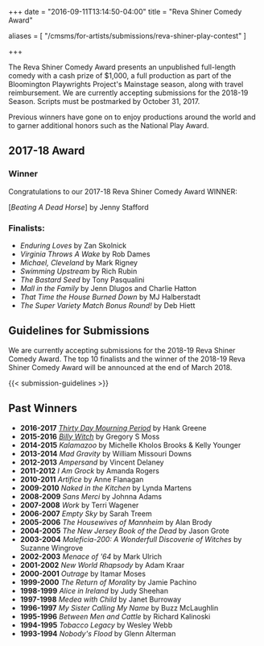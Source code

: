 +++
date = "2016-09-11T13:14:50-04:00"
title = "Reva Shiner Comedy Award"

aliases = [
    "/cmsms/for-artists/submissions/reva-shiner-play-contest"
]

+++

The Reva Shiner Comedy Award presents an unpublished full-length comedy with a cash prize of $1,000, a full production as part of the Bloomington Playwrights Project's Mainstage season, along with travel reimbursement. We are currently accepting submissions for the 2018-19 Season. Scripts must be postmarked by October 31, 2017.

Previous winners have gone on to enjoy productions around the world and to garner additional honors such as the National Play Award.

## 2017-18 Award

### Winner

Congratulations to our 2017-18 Reva Shiner Comedy Award WINNER:

[_Beating A Dead Horse_] by Jenny Stafford

### Finalists:

* _Enduring Loves_ by Zan Skolnick
* _Virginia Throws A Wake_ by Rob Dames
* _Michael, Cleveland_ by Mark Rigney
* _Swimming Upstream_ by Rich Rubin
* _The Bastard Seed_ by Tony Pasqualini
* _Mall in the Family_ by Jenn Dlugos and Charlie Hatton
* _That Time the House Burned Down_ by MJ Halberstadt
* _The Super Variety Match Bonus Round!_ by Deb Hiett

## Guidelines for Submissions

We are currently accepting submissions for the 2018-19 Reva Shiner Comedy Award. The top 10 finalists and the winner of the 2018-19 Reva Shiner Comedy Award will be announced at the end of March 2018.

{{< submission-guidelines >}}

## Past Winners

* **2016-2017** [_Thirty Day Mourning Period_](/show/2016-2017/30-day-mourning-period/) by Hank Greene
* **2015-2016** [_Billy Witch_](/show/2015-2016/billy-witch/) by Gregory S Moss
* **2014-2015** _Kalamazoo_ by Michelle Kholos Brooks & Kelly Younger
* **2013-2014** _Mad Gravity_ by William Missouri Downs
* **2012-2013** _Ampersand_ by Vincent Delaney
* **2011-2012** _I Am Grock_ by Amanda Rogers
* **2010-2011** _Artifice_ by Anne Flanagan
* **2009-2010** _Naked in the Kitchen_ by Lynda Martens
* **2008-2009** _Sans Merci_ by Johnna Adams
* **2007-2008** _Work_ by Terri Wagener
* **2006-2007** _Empty Sky_ by Sarah Treem
* **2005-2006** _The Housewives of Mannheim_ by Alan Brody
* **2004-2005** _The New Jersey Book of the Dead_ by Jason Grote
* **2003-2004** _Maleficia-200: A Wonderfull Discoverie of Witches_ by Suzanne Wingrove
* **2002-2003** _Menace of '64_ by Mark Ulrich
* **2001-2002** _New World Rhapsody_ by Adam Kraar
* **2000-2001** _Outrage_ by Itamar Moses
* **1999-2000** _The Return of Morality_ by Jamie Pachino
* **1998-1999** _Alice in Ireland_ by Judy Sheehan
* **1997-1998** _Medea with Child_ by Janet Burroway
* **1996-1997** _My Sister Calling My Name_ by Buzz McLaughlin
* **1995-1996** _Between Men and Cattle_ by Richard Kalinoski
* **1994-1995** _Tobacco Legacy_ by Wesley Webb
* **1993-1994** _Nobody's Flood_ by Glenn Alterman
